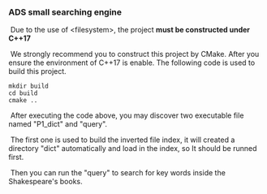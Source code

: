 ### ADS small searching engine

​	Due to the use of \<filesystem\>, the project **must be constructed under C++17**

​	We strongly recommend you to construct this project by CMake. After you ensure the environment of C++17 is enable. The following code is used to build this project.

```shell
mkdir build
cd build
cmake ..
```

​	After executing the code above, you may discover two executable file named "P1_dict" and "query".

​	The first one is used to build the inverted file index, it will created a directory "dict" automatically and load in the index, so It should be runned first.

​	Then you can run the "query" to search for key words inside the  Shakespeare's books.